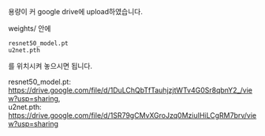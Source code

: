 용량이 커 google drive에 upload하였습니다.

weights/ 안에  
```
resnet50_model.pt  
u2net.pth
```
를 위치시켜 놓으시면 됩니다.  

resnet50_model.pt: https://drive.google.com/file/d/1DuLChQbTfTauhjzjtWTv4G0Sr8qbnY2_/view?usp=sharing,  
u2net.pth: https://drive.google.com/file/d/1SR79gCMvXGroJzq0MziuIHiLCgRM7brv/view?usp=sharing
